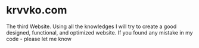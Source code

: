 # krvvko.com
The third Website. Using all the knowledges I will try to create a good designed, functional, and optimized website. If you found any mistake in my code - please let me know
